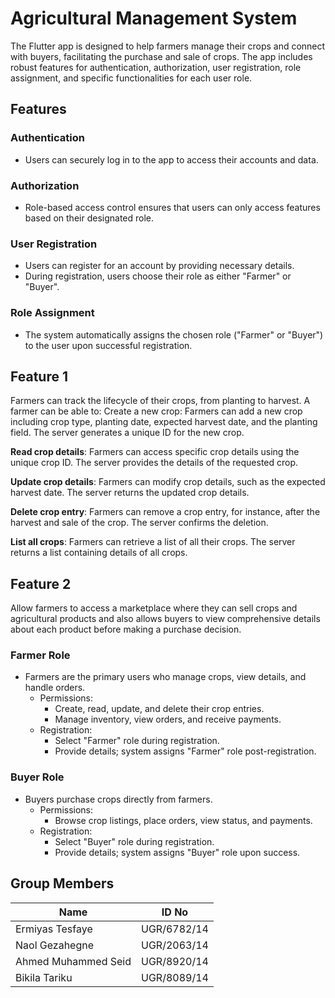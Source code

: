 # **Agricultural Management System**

The Flutter app is designed to help farmers manage their crops and connect with buyers, facilitating the purchase and sale of crops. The app includes robust features for authentication, authorization, user registration, role assignment, and specific functionalities for each user role.

## Features

### Authentication

- Users can securely log in to the app to access their accounts and data.

### Authorization

- Role-based access control ensures that users can only access features based on their designated role.

### User Registration

- Users can register for an account by providing necessary details.
- During registration, users choose their role as either "Farmer" or "Buyer".

### Role Assignment

- The system automatically assigns the chosen role ("Farmer" or "Buyer") to the user upon successful registration.

## Feature 1

Farmers can track the lifecycle of their crops, from planting to harvest. A farmer can be able to: Create a new crop: Farmers can add a new crop including crop type, planting date, expected harvest date, and the planting field. The server generates a unique ID for the new crop.

**Read crop details**:  Farmers can access specific crop details using the unique crop ID. The server provides the details of the requested crop.

**Update crop details**:  Farmers can modify crop details, such as the expected harvest date. The server returns the updated crop details.

**Delete crop entry**:  Farmers can remove a crop entry, for instance, after the harvest and sale of the crop. The server confirms the deletion.

**List all crops**:  Farmers can retrieve a list of all their crops. The server returns a list containing details of all crops.

## Feature 2

Allow farmers to access a marketplace where they can sell crops and agricultural products and also allows buyers to view comprehensive details about each product before making a purchase decision.

### Farmer Role

- Farmers are the primary users who manage crops, view details, and handle orders.
    - Permissions:
        - Create, read, update, and delete their crop entries.
        - Manage inventory, view orders, and receive payments.
    - Registration:
        - Select "Farmer" role during registration.
        - Provide details; system assigns "Farmer" role post-registration.

### Buyer Role

- Buyers purchase crops directly from farmers.
    - Permissions:
        - Browse crop listings, place orders, view status, and payments.
    - Registration:
        - Select "Buyer" role during registration.
        - Provide details; system assigns "Buyer" role upon success.

## **Group Members**

| Name | ID No |
| --- | --- |
| Ermiyas Tesfaye | UGR/6782/14 |
| Naol Gezahegne | UGR/2063/14 |
| Ahmed Muhammed Seid | UGR/8920/14 |
| Bikila Tariku | UGR/8089/14 |
